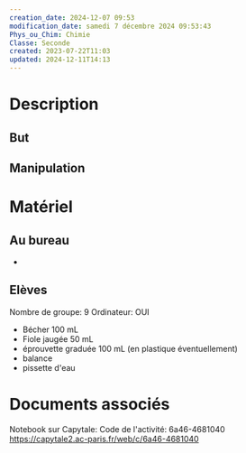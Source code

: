 ```yaml
---
creation_date: 2024-12-07 09:53
modification_date: samedi 7 décembre 2024 09:53:43
Phys_ou_Chim: Chimie
Classe: Seconde
created: 2023-07-22T11:03
updated: 2024-12-11T14:13
---
```


# Description
## But

## Manipulation

# Matériel
## Au bureau

-

## Elèves

Nombre de groupe: 9
Ordinateur: OUI

- Bécher 100 mL
- Fiole jaugée 50 mL
- éprouvette graduée 100 mL (en plastique éventuellement)
- balance
- pissette d'eau


# Documents associés

Notebook sur Capytale: Code de l'activité: 6a46-4681040
https://capytale2.ac-paris.fr/web/c/6a46-4681040

